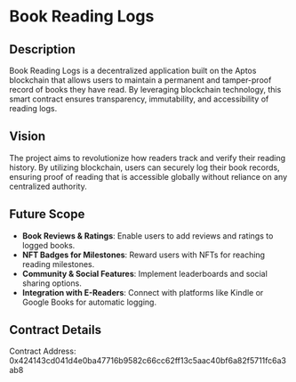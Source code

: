 # Book Reading Logs

## Description
Book Reading Logs is a decentralized application built on the Aptos blockchain that allows users to maintain a permanent and tamper-proof record of books they have read. By leveraging blockchain technology, this smart contract ensures transparency, immutability, and accessibility of reading logs.

## Vision
The project aims to revolutionize how readers track and verify their reading history. By utilizing blockchain, users can securely log their book records, ensuring proof of reading that is accessible globally without reliance on any centralized authority.

## Future Scope
- **Book Reviews & Ratings**: Enable users to add reviews and ratings to logged books.
- **NFT Badges for Milestones**: Reward users with NFTs for reaching reading milestones.
- **Community & Social Features**: Implement leaderboards and social sharing options.
- **Integration with E-Readers**: Connect with platforms like Kindle or Google Books for automatic logging.

## Contract Details
Contract Address: 0x424143cd041d4e0ba47716b9582c66cc62ff13c5aac40bf6a82f5711fc6a3ab8

